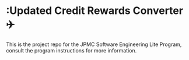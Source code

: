# :Updated Credit Rewards Converter :airplane:
This is the project repo for the JPMC Software Engineering Lite Program, consult the program instructions for more information.
